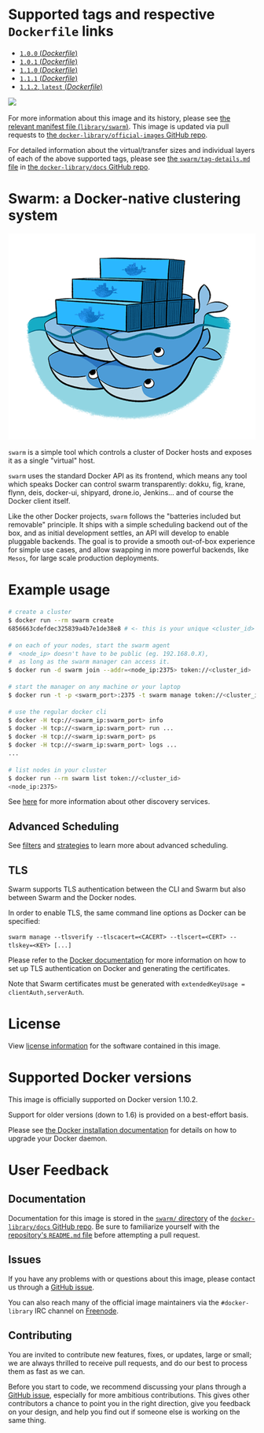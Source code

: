 # Supported tags and respective `Dockerfile` links

-	[`1.0.0` (*Dockerfile*)](https://github.com/docker/swarm-library-image/blob/84c0d7d2d98d5f4f4178e517523925c1d5ebe7cc/Dockerfile)
-	[`1.0.1` (*Dockerfile*)](https://github.com/docker/swarm-library-image/blob/8fc43f5ab8f0a25872bb7ed6237f68dd673c1e79/Dockerfile)
-	[`1.1.0` (*Dockerfile*)](https://github.com/docker/swarm-library-image/blob/d33db37e1b31d202ac7c05104bf7b5e3faa70fc9/Dockerfile)
-	[`1.1.1` (*Dockerfile*)](https://github.com/docker/swarm-library-image/blob/9346bd71c2a9b1433a663b8c2fe20b2636585f54/Dockerfile)
-	[`1.1.2`, `latest` (*Dockerfile*)](https://github.com/docker/swarm-library-image/blob/5f284e33ef90b7bc30684ad09a5261c037fc9d5e/Dockerfile)

[![](https://badge.imagelayers.io/swarm:latest.svg)](https://imagelayers.io/?images=swarm:1.0.0,swarm:1.0.1,swarm:1.1.0,swarm:1.1.1,swarm:1.1.2)

For more information about this image and its history, please see [the relevant manifest file (`library/swarm`)](https://github.com/docker-library/official-images/blob/master/library/swarm). This image is updated via pull requests to [the `docker-library/official-images` GitHub repo](https://github.com/docker-library/official-images).

For detailed information about the virtual/transfer sizes and individual layers of each of the above supported tags, please see [the `swarm/tag-details.md` file](https://github.com/docker-library/docs/blob/master/swarm/tag-details.md) in [the `docker-library/docs` GitHub repo](https://github.com/docker-library/docs).

# Swarm: a Docker-native clustering system

![logo](https://raw.githubusercontent.com/docker-library/docs/471fa6e4cb58062ccbf91afc111980f9c7004981/swarm/logo.png)

`swarm` is a simple tool which controls a cluster of Docker hosts and exposes it as a single "virtual" host.

`swarm` uses the standard Docker API as its frontend, which means any tool which speaks Docker can control swarm transparently: dokku, fig, krane, flynn, deis, docker-ui, shipyard, drone.io, Jenkins... and of course the Docker client itself.

Like the other Docker projects, `swarm` follows the "batteries included but removable" principle. It ships with a simple scheduling backend out of the box, and as initial development settles, an API will develop to enable pluggable backends. The goal is to provide a smooth out-of-box experience for simple use cases, and allow swapping in more powerful backends, like `Mesos`, for large scale production deployments.

# Example usage

```bash
# create a cluster
$ docker run --rm swarm create
6856663cdefdec325839a4b7e1de38e8 # <- this is your unique <cluster_id>

# on each of your nodes, start the swarm agent
#  <node_ip> doesn't have to be public (eg. 192.168.0.X),
#  as long as the swarm manager can access it.
$ docker run -d swarm join --addr=<node_ip:2375> token://<cluster_id>

# start the manager on any machine or your laptop
$ docker run -t -p <swarm_port>:2375 -t swarm manage token://<cluster_id>

# use the regular docker cli
$ docker -H tcp://<swarm_ip:swarm_port> info
$ docker -H tcp://<swarm_ip:swarm_port> run ...
$ docker -H tcp://<swarm_ip:swarm_port> ps
$ docker -H tcp://<swarm_ip:swarm_port> logs ...
...

# list nodes in your cluster
$ docker run --rm swarm list token://<cluster_id>
<node_ip:2375>
```

See [here](https://github.com/docker/swarm/blob/master/discovery/README.md) for more information about other discovery services.

## Advanced Scheduling

See [filters](https://github.com/docker/swarm/blob/master/scheduler/filter/README.md) and [strategies](https://github.com/docker/swarm/blob/master/scheduler/strategy/README.md) to learn more about advanced scheduling.

## TLS

Swarm supports TLS authentication between the CLI and Swarm but also between Swarm and the Docker nodes.

In order to enable TLS, the same command line options as Docker can be specified:

`swarm manage --tlsverify --tlscacert=<CACERT> --tlscert=<CERT> --tlskey=<KEY> [...]`

Please refer to the [Docker documentation](https://docs.docker.com/articles/https/) for more information on how to set up TLS authentication on Docker and generating the certificates.

Note that Swarm certificates must be generated with `extendedKeyUsage = clientAuth,serverAuth`.

# License

View [license information](https://github.com/docker/swarm/blob/master/LICENSE) for the software contained in this image.

# Supported Docker versions

This image is officially supported on Docker version 1.10.2.

Support for older versions (down to 1.6) is provided on a best-effort basis.

Please see [the Docker installation documentation](https://docs.docker.com/installation/) for details on how to upgrade your Docker daemon.

# User Feedback

## Documentation

Documentation for this image is stored in the [`swarm/` directory](https://github.com/docker-library/docs/tree/master/swarm) of the [`docker-library/docs` GitHub repo](https://github.com/docker-library/docs). Be sure to familiarize yourself with the [repository's `README.md` file](https://github.com/docker-library/docs/blob/master/README.md) before attempting a pull request.

## Issues

If you have any problems with or questions about this image, please contact us through a [GitHub issue](https://github.com/docker/swarm-library-image/issues).

You can also reach many of the official image maintainers via the `#docker-library` IRC channel on [Freenode](https://freenode.net).

## Contributing

You are invited to contribute new features, fixes, or updates, large or small; we are always thrilled to receive pull requests, and do our best to process them as fast as we can.

Before you start to code, we recommend discussing your plans through a [GitHub issue](https://github.com/docker/swarm-library-image/issues), especially for more ambitious contributions. This gives other contributors a chance to point you in the right direction, give you feedback on your design, and help you find out if someone else is working on the same thing.

